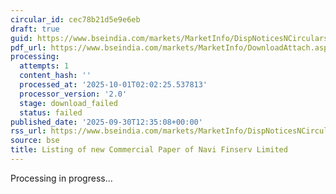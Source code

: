```yaml
---
circular_id: cec78b21d5e9e6eb
draft: true
guid: https://www.bseindia.com/markets/MarketInfo/DispNoticesNCirculars.aspx?Noticeid={802719F9-A591-492F-9E09-268C0A7BB3A8}&noticeno=20250930-44&dt=09/30/2025&icount=44&totcount=114&flag=0
pdf_url: https://www.bseindia.com/markets/MarketInfo/DownloadAttach.aspx?id=20250930-44&attachedId=
processing:
  attempts: 1
  content_hash: ''
  processed_at: '2025-10-01T02:02:25.537813'
  processor_version: '2.0'
  stage: download_failed
  status: failed
published_date: '2025-09-30T12:35:08+00:00'
rss_url: https://www.bseindia.com/markets/MarketInfo/DispNoticesNCirculars.aspx?Noticeid={802719F9-A591-492F-9E09-268C0A7BB3A8}&noticeno=20250930-44&dt=09/30/2025&icount=44&totcount=114&flag=0
source: bse
title: Listing of new Commercial Paper of Navi Finserv Limited
---
```


Processing in progress...
